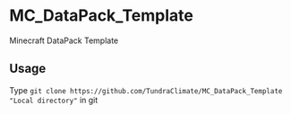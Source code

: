 # MC_DataPack_Template
Minecraft DataPack Template  
## Usage
Type `git clone https://github.com/TundraClimate/MC_DataPack_Template "Local directory"` in git  

